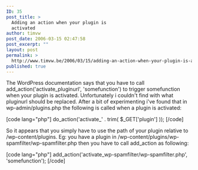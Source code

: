 ```yaml
---
ID: 35
post_title: >
  Adding an action when your plugin is
  activated
author: timvw
post_date: 2006-03-15 02:47:58
post_excerpt: ""
layout: post
permalink: >
  http://www.timvw.be/2006/03/15/adding-an-action-when-your-plugin-is-activated/
published: true
---
```

<p>The WordPress documentation says that you have to call add_action('activate_pluginurl', 'somefunction') to trigger somefunction when your plugin is activated. Unfortunately i couldn't find with what pluginurl should be replaced. After a bit of experimenting i've found that in wp-admin/plugins.php the following is called when a plugin is activated:</p>

[code lang="php"]
do_action('activate_' . trim( $_GET['plugin'] ));
[/code]

<p>So it appears that you simply have to use the path of your plugin relative to /wp-content/plugins. Eg: you have a plugin in /wp-content/plugins/wp-spamfilter/wp-spamfilter.php then you have to call add_action as following:</p>

[code lang="php"]
add_action('activate_wp-spamfilter/wp-spamfilter.php', 'somefunction');
[/code]